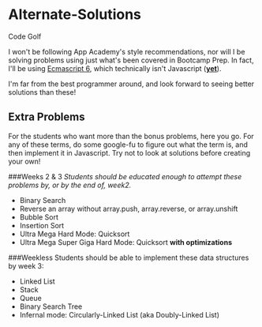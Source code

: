 # Alternate-Solutions
Code Golf

I won't be following App Academy's style recommendations, nor will I be solving problems using just what's been covered in Bootcamp Prep. In fact, I'll be using [Ecmascript 6](http://es6-features.org/#ExpressionBodies), which technically isn't Javascript ([__yet__](https://developer.mozilla.org/en-US/docs/Web/JavaScript/New_in_JavaScript/ECMAScript_6_support_in_Mozilla)).

I'm far from the best programmer around, and look forward to seeing better solutions than these!

## Extra Problems
For the students who want more than the bonus problems, here you go. For any of these terms, do some google-fu to figure out what the term is, and then implement it in Javascript. Try not to look at solutions before creating your own! 

###Weeks 2 & 3
_Students should be educated enough to attempt these problems by, or by the end of, week2._

* Binary Search
* Reverse an array without array.push, array.reverse, or array.unshift
* Bubble Sort
* Insertion Sort
* Ultra Mega Hard Mode: Quicksort
* Ultra Mega Super Giga Hard Mode: Quicksort __with optimizations__

###Weekless
Students should be able to implement these data structures by week 3:
* Linked List
* Stack
* Queue
* Binary Search Tree
* Infernal mode: Circularly-Linked List (aka Doubly-Linked List)
